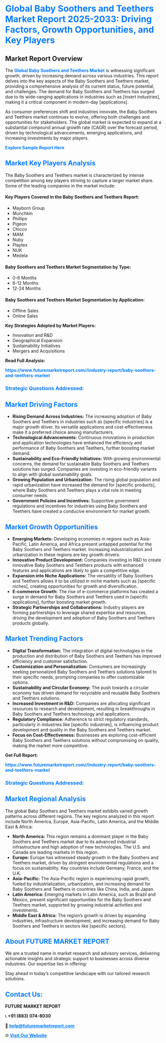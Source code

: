 <h1 style="color: #007BFF;">Global Baby Soothers and Teethers Market Report 2025-2033: Driving Factors, Growth Opportunities, and Key Players</h1>

<section id="overview">
<h2>Market Report Overview</h2>
<p>The <a href="https://www.futuremarketreport.com//industry-report/baby-soothers-and-teethers-market" style="color: #007BFF; text-decoration: none;"><strong>Global Baby Soothers and Teethers Market</strong></a> is witnessing significant growth, driven by increasing demand across various industries. This report delves into the key aspects of the Baby Soothers and Teethers market, providing a comprehensive analysis of its current status, future potential, and challenges. The demand for Baby Soothers and Teethers has surged due to its wide-ranging applications in industries such as [insert industries], making it a critical component in modern-day [applications].</p>
<p>As consumer preferences shift and industries innovate, the Baby Soothers and Teethers market continues to evolve, offering both challenges and opportunities for stakeholders. The global market is expected to expand at a substantial compound annual growth rate (CAGR) over the forecast period, driven by technological advancements, emerging applications, and increasing investments by major players.</p>
</section>

<section id="overview">
<p><a href="https://www.futuremarketreport.com//request-sample/reportId=63961" style="color: #007BFF; text-decoration: none;"><strong>Explore Sample Report Here</strong></a></p>
</section>

<section id="key-players">
<h2 style="color: #007BFF;">Market Key Players Analysis</h2>
<p>The Baby Soothers and Teethers market is characterized by intense competition among key players striving to capture a larger market share. Some of the leading companies in the market include:</p>
<h4>Key Players Covered in the Baby Soothers and Teethers Report:</h4>
<ul><li>Mayborn Group</li><li>Munchkin</li><li>Phillips</li><li>Pigeon</li><li>Chicco</li><li>MAM</li><li>Nuby</li><li>Playtex</li><li>NUK</li><li>Medela</li></ul>
<h4>Baby Soothers and Teethers Market Segmentation by Type:</h4>
<ul><li>0-6 Months</li><li>6-12 Months</li><li>12-24 Months</li></ul>

<h4>Baby Soothers and Teethers Market Segmentation by Application:</h4>
<ul><li>Offline Sales</li><li>Online Sales</li></ul>
<p><strong>Key Strategies Adopted by Market Players:</strong></p>
<ul>
<li>Innovation and R&D</li>
<li>Geographical Expansion</li>
<li>Sustainability Initiatives</li>
<li>Mergers and Acquisitions</li>
</ul>
</section>

<section>
<p><strong>Read Full Analysis: </strong></p><a href="https://www.futuremarketreport.com//industry-report/baby-soothers-and-teethers-market" style="color: #007BFF; text-decoration: none;"><strong>https://www.futuremarketreport.com//industry-report/baby-soothers-and-teethers-market</strong></a>
<h3 style="color: #007BFF;">Strategic Questions Addressed:</h3>
</section>

<section id="driving-factors">
<h2 style="color: #007BFF;">Market Driving Factors</h2>
<ul>
<li><strong>Rising Demand Across Industries:</strong> The increasing adoption of Baby Soothers and Teethers in industries such as [specific industries] is a major growth driver. Its versatile applications and cost-effectiveness make it a preferred choice among manufacturers.</li>
<li><strong>Technological Advancements:</strong> Continuous innovations in production and application technologies have enhanced the efficiency and performance of Baby Soothers and Teethers, further boosting market demand.</li>
<li><strong>Sustainability and Eco-Friendly Initiatives:</strong> With growing environmental concerns, the demand for sustainable Baby Soothers and Teethers solutions has surged. Companies are investing in eco-friendly variants to align with global sustainability goals.</li>
<li><strong>Growing Population and Urbanization:</strong> The rising global population and rapid urbanization have increased the demand for [specific products], where Baby Soothers and Teethers plays a vital role in meeting consumer needs.</li>
<li><strong>Government Policies and Incentives:</strong> Supportive government regulations and incentives for industries using Baby Soothers and Teethers have created a conducive environment for market growth.</li>
</ul>
</section>

<section id="growth-opportunities">
<h2 style="color: #007BFF;">Market Growth Opportunities</h2>
<ul>
<li><strong>Emerging Markets:</strong> Developing economies in regions such as Asia-Pacific, Latin America, and Africa present untapped potential for the Baby Soothers and Teethers market. Increasing industrialization and urbanization in these regions are key growth drivers.</li>
<li><strong>Innovative Product Development:</strong> Companies investing in R&D to create innovative Baby Soothers and Teethers products with enhanced features and applications are likely to gain a competitive edge.</li>
<li><strong>Expansion into Niche Applications:</strong> The versatility of Baby Soothers and Teethers allows it to be utilized in niche markets such as [specific niches], creating opportunities for growth and diversification.</li>
<li><strong>E-commerce Growth:</strong> The rise of e-commerce platforms has created a surge in demand for Baby Soothers and Teethers used in [specific applications], further boosting market growth.</li>
<li><strong>Strategic Partnerships and Collaborations:</strong> Industry players are forming partnerships to leverage shared expertise and resources, driving the development and adoption of Baby Soothers and Teethers products globally.</li>
</ul>
</section>

<section id="trending-factors">
<h2 style="color: #007BFF;">Market Trending Factors</h2>
<ul>
<li><strong>Digital Transformation:</strong> The integration of digital technologies in the production and distribution of Baby Soothers and Teethers has improved efficiency and customer satisfaction.</li>
<li><strong>Customization and Personalization:</strong> Consumers are increasingly seeking personalized Baby Soothers and Teethers solutions tailored to their specific needs, prompting companies to offer customizable options.</li>
<li><strong>Sustainability and Circular Economy:</strong> The push towards a circular economy has driven demand for recyclable and reusable Baby Soothers and Teethers solutions.</li>
<li><strong>Increased Investment in R&D:</strong> Companies are allocating significant resources to research and development, resulting in breakthroughs in Baby Soothers and Teethers technology and applications.</li>
<li><strong>Regulatory Compliance:</strong> Adherence to strict regulatory standards, particularly in industries like [specific industries], is influencing product development and quality in the Baby Soothers and Teethers market.</li>
<li><strong>Focus on Cost-Effectiveness:</strong> Businesses are exploring cost-efficient Baby Soothers and Teethers solutions without compromising on quality, making the market more competitive.</li>
</ul>
</section>

<section>
<p><strong>Get Full Report: </strong></p><a href="https://www.futuremarketreport.com//industry-report/baby-soothers-and-teethers-market" style="color: #007BFF; text-decoration: none;"><strong>https://www.futuremarketreport.com//industry-report/baby-soothers-and-teethers-market</strong></a>
<h3 style="color: #007BFF;">Strategic Questions Addressed:</h3>
</section>


<section id="regional-analysis">
<h2 style="color: #007BFF;">Market Regional Analysis</h2>
<p>The global Baby Soothers and Teethers market exhibits varied growth patterns across different regions. The key regions analyzed in this report include North America, Europe, Asia-Pacific, Latin America, and the Middle East & Africa:</p>
<ul>
<li><strong>North America:</strong> This region remains a dominant player in the Baby Soothers and Teethers market due to its advanced industrial infrastructure and high adoption of new technologies. The U.S. and Canada are leading markets in this region.</li>
<li><strong>Europe:</strong> Europe has witnessed steady growth in the Baby Soothers and Teethers market, driven by stringent environmental regulations and a focus on sustainability. Key countries include Germany, France, and the U.K.</li>
<li><strong>Asia-Pacific:</strong> The Asia-Pacific region is experiencing rapid growth, fueled by industrialization, urbanization, and increasing demand for Baby Soothers and Teethers in countries like China, India, and Japan.</li>
<li><strong>Latin America:</strong> Emerging markets in Latin America, such as Brazil and Mexico, present significant opportunities for the Baby Soothers and Teethers market, supported by growing industrial activities and investments.</li>
<li><strong>Middle East & Africa:</strong> The region’s growth is driven by expanding industries, infrastructure development, and increasing demand for Baby Soothers and Teethers in sectors like [specific sectors].</li>
</ul>
</section>

<footer>
<h2 style="color: #007BFF;">About FUTURE MARKET REPORT</h2>
<p>We are a trusted name in market research and advisory services, delivering actionable insights and strategic support to businesses across diverse industries. Our expertise lies in offering:</p>

<p>Stay ahead in today’s competitive landscape with our tailored research solutions.</p>

<h2 style="color: #007BFF;">Contact Us:</h2>
<p><strong>FUTURE MARKET REPORT</strong></p>
<p>📞 <strong>+91 (883) 074-8030</strong></p>
<p>📧 <strong><a href="mailto:help@futuremarketreport.com" style="color: #007BFF;">help@futuremarketreport.com</a></strong></p>
<p>🌐 <strong><a href="https://www.futuremarketreport.com/" style="color: #007BFF;">Visit Our Website</a></strong></p>
</footer>